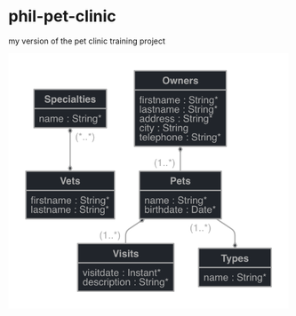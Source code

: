 # phil-pet-clinic
my version of the pet clinic training project

![jhipster-jdl.png](jhipster-jdl.png)
